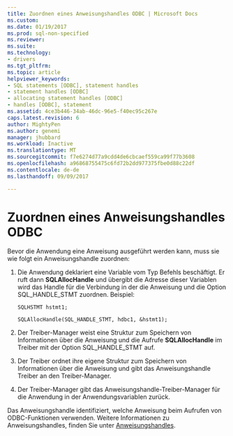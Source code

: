 ```yaml
---
title: Zuordnen eines Anweisungshandles ODBC | Microsoft Docs
ms.custom: 
ms.date: 01/19/2017
ms.prod: sql-non-specified
ms.reviewer: 
ms.suite: 
ms.technology:
- drivers
ms.tgt_pltfrm: 
ms.topic: article
helpviewer_keywords:
- SQL statements [ODBC], statement handles
- statement handles [ODBC]
- allocating statement handles [ODBC]
- handles [ODBC], statement
ms.assetid: 4ce3b446-34ab-46dc-96e5-f40ec95c267e
caps.latest.revision: 6
author: MightyPen
ms.author: genemi
manager: jhubbard
ms.workload: Inactive
ms.translationtype: MT
ms.sourcegitcommit: f7e6274d77a9cdd4de6cbcaef559ca99f77b3608
ms.openlocfilehash: a96868755475c6fd72b2dd977375fbe0d88c22df
ms.contentlocale: de-de
ms.lasthandoff: 09/09/2017

---
```

# <a name="allocating-a-statement-handle-odbc"></a>Zuordnen eines Anweisungshandles ODBC
Bevor die Anwendung eine Anweisung ausgeführt werden kann, muss sie wie folgt ein Anweisungshandle zuordnen:  
  
1.  Die Anwendung deklariert eine Variable vom Typ Befehls beschäftigt. Er ruft dann **SQLAllocHandle** und übergibt die Adresse dieser Variablen wird das Handle für die Verbindung in der die Anweisung und die Option SQL_HANDLE_STMT zuordnen. Beispiel:  
  
    ```  
    SQLHSTMT hstmt1;  
  
    SQLAllocHandle(SQL_HANDLE_STMT, hdbc1, &hstmt1);  
    ```  
  
2.  Der Treiber-Manager weist eine Struktur zum Speichern von Informationen über die Anweisung und die Aufrufe **SQLAllocHandle** im Treiber mit der Option SQL_HANDLE_STMT auf.  
  
3.  Der Treiber ordnet ihre eigene Struktur zum Speichern von Informationen über die Anweisung und gibt das Anweisungshandle Treiber an den Treiber-Manager.  
  
4.  Der Treiber-Manager gibt das Anweisungshandle-Treiber-Manager für die Anwendung in der Anwendungsvariablen zurück.  
  
 Das Anweisungshandle identifiziert, welche Anweisung beim Aufrufen von ODBC-Funktionen verwenden. Weitere Informationen zu Anweisungshandles, finden Sie unter [Anweisungshandles](../../../odbc/reference/develop-app/statement-handles.md).

